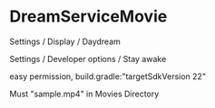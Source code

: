 # DreamServiceMovie

Settings / Display / Daydream

Settings / Developer options / Stay awake

easy permission, build.gradle:"targetSdkVersion 22"

Must "sample.mp4" in Movies Directory
